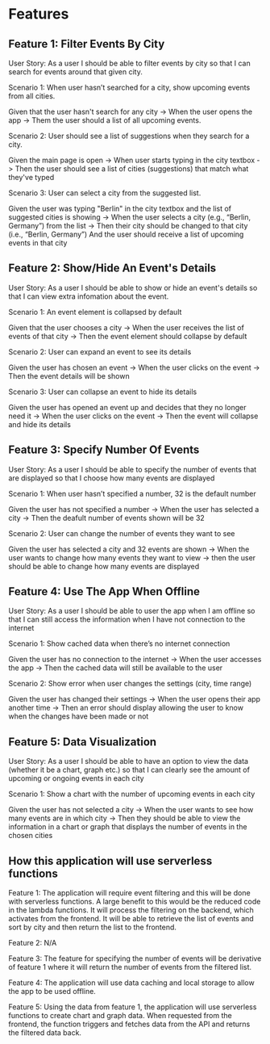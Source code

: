 # Features
## Feature 1: Filter Events By City

User Story: As a user I should be able to filter events by city so that I can search for events around that given city.

Scenario 1: When user hasn’t searched for a city, show upcoming events from all cities. 

Given that the user hasn't search for any city -> When the user opens the app -> Them the user should a list of all upcoming events.

Scenario 2: User should see a list of suggestions when they search for a city.

Given the main page is open -> When user starts typing in the city textbox -> Then the user should see a list of cities (suggestions) that match what they've typed

Scenario 3: User can select a city from the suggested list.

Given the user was typing "Berlin" in the city textbox and the list of suggested cities is showing -> When the user selects a city (e.g., “Berlin, Germany”) from the list -> Then their city should be changed to that city (i.e., “Berlin, Germany”)
And the user should receive a list of upcoming events in that city

## Feature 2: Show/Hide An Event's Details

User Story: As a user I should be able to show or hide an event's details so that I can view extra infomation about the event.

Scenario 1: An event element is collapsed by default

Given that the user chooses a city -> When the user receives the list of events of that city -> Then the event element should collapse by default

Scenario 2: User can expand an event to see its details

Given the user has chosen an event -> When the user clicks on the event -> Then the event details will be shown

Scenario 3: User can collapse an event to hide its details

Given the user has opened an event up and decides that they no longer need it -> When the user clicks on the event -> Then the event will collapse and hide its details

## Feature 3: Specify Number Of Events

User Story: As a user I should be able to specify the number of events that are displayed so that I choose how many events are displayed

Scenario 1: When user hasn’t specified a number, 32 is the default number

Given the user has not specified a number -> When the user has selected a city -> Then the deafult number of events shown will be 32

Scenario 2: User can change the number of events they want to see

Given the user has selected a city and 32 events are shown -> When the user wants to change how many events they want to view -> then the user should be able to change how many events are displayed

## Feature 4: Use The App When Offline

User Story: As a user I should be able to user the app when I am offline so that I can still access the information when I have not connection to the internet

Scenario 1: Show cached data when there’s no internet connection

Given the user has no connection to the internet -> When the user accesses the app -> Then the cached data will still be available to the user

Scenario 2: Show error when user changes the settings (city, time range)

Given the user has changed their settings -> When the user opens their app another time -> Then an error should display allowing the user to know when the changes have been made or not

## Feature 5: Data Visualization

User Story: As a user I should be able to have an option to view the data (whether it be a chart, graph etc.) so that I can clearly see the amount of upcoming or ongoing events in each city

Scenario 1: Show a chart with the number of upcoming events in each city

Given the user has not selected a city -> When the user wants to see how many events are in which city -> Then they should be able to view the information in a chart or graph that displays the number of events in the chosen cities

## How this application will use serverless functions
Feature 1: The application will require event filtering and this will be done with serverless functions. A large benefit to this would be the reduced code in the lambda functions. It will process the filtering on the backend, which activates from the frontend. It will be able to retrieve the list of events and sort by city and then return the list to the frontend.

Feature 2: N/A

Feature 3: The feature for specifying the number of events will be derivative of feature 1 where it will return the number of events from the filtered list.

Feature 4: The application will use data caching and local storage to allow the app to be used offline.

Feature 5: Using the data from feature 1, the application will use serverless functions to create chart and graph data. When requested from the frontend, the function triggers and fetches data from the API and returns the filtered data back.